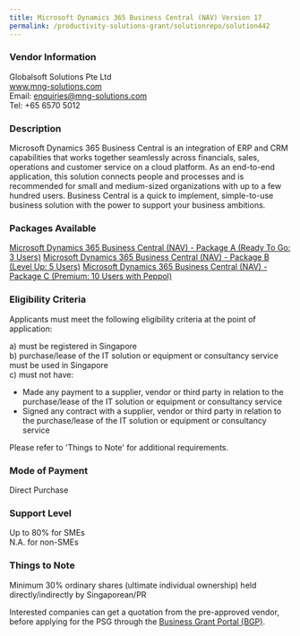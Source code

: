 ```yaml
---
title: Microsoft Dynamics 365 Business Central (NAV) Version 17
permalink: /productivity-solutions-grant/solutionrepo/solution442
---
```


### Vendor Information
Globalsoft Solutions Pte Ltd<br>www.mng-solutions.com<br>Email: enquiries@mng-solutions.com<br>Tel: +65 6570 5012

### Description

Microsoft Dynamics 365 Business Central is an integration of ERP and CRM capabilities that works together seamlessly across financials, sales, operations and customer service on a cloud platform. As an end-to-end application, this solution connects people and processes and is recommended for small and medium-sized organizations with up to a few hundred users. Business Central is a quick to implement, simple-to-use business solution with the power to support your business ambitions.

### Packages Available

<a href='https://www.gobusiness.gov.sg/images/psg/DesensitisedGlobalsoftAnnex3CRwef17June2021_Part_1.pdf' target='_blank'>Microsoft Dynamics 365 Business Central (NAV) - Package A (Ready To Go: 3 Users)</a>
<a href='https://www.gobusiness.gov.sg/images/psg/DesensitisedGlobalsoftAnnex3CRwef17June2021_Part_2.pdf' target='_blank'>Microsoft Dynamics 365 Business Central (NAV) - Package B (Level Up: 5 Users)</a>
<a href='https://www.gobusiness.gov.sg/images/psg/DesensitisedGlobalsoftAnnex3CRwef17June2021_Part_3.pdf' target='_blank'>Microsoft Dynamics 365 Business Central (NAV) - Package C (Premium: 10 Users with Peppol)</a>

### Eligibility Criteria

Applicants must meet the following eligibility criteria at the point of application:

a) must be registered in Singapore <br>
b) purchase/lease of the IT solution or equipment or consultancy service must be used in Singapore <br>
c) must not have:
- Made any payment to a supplier, vendor or third party in relation to the purchase/lease of the IT solution or equipment or consultancy service
- Signed any contract with a supplier, vendor or third party in relation to the purchase/lease of the IT solution or equipment or consultancy service

Please refer to 'Things to Note' for additional requirements.

### Mode of Payment
Direct Purchase

### Support Level
Up to 80% for SMEs <br>
N.A. for non-SMEs

### Things to Note
Minimum 30% ordinary shares (ultimate individual ownership) held directly/indirectly by Singaporean/PR

Interested companies can get a quotation from the pre-approved vendor, before applying for the PSG through the <a target='_blank' href='https://www.businessgrants.gov.sg/'>Business Grant Portal (BGP)</a>.
